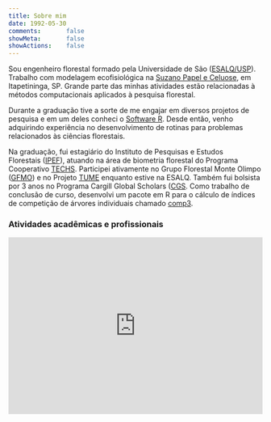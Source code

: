 ```yaml
---
title: Sobre mim
date: 1992-05-30
comments:       false
showMeta:       false
showActions:    false
---
```


Sou engenheiro florestal formado pela Universidade de São ([ESALQ/USP](http://www4.esalq.usp.br/)). Trabalho com modelagem ecofisiológica na [Suzano Papel e Celuose](http://www.suzano.com.br/), em Itapetininga, SP. Grande parte das minhas atividades estão relacionadas à métodos computacionais aplicados à pesquisa florestal.

Durante a graduação tive a sorte de me engajar em diversos projetos de pesquisa e em um deles conheci o [Software R](https://cran.r-project.org/). Desde então, venho adquirindo experiência no desenvolvimento de rotinas para problemas relacionados às ciências florestais.

Na graduação, fui estagiário do Instituto de Pesquisas e Estudos Florestais ([IPEF](https://www.ipef.br/)), atuando na área de biometria florestal do Programa Cooperativo [TECHS](http://www.ipef.br/techs/). Participei ativamente no Grupo Florestal Monte Olimpo ([GFMO](http://gfmoesalq.wix.com/gfmo)) e no Projeto [TUME](http://www.projetotume.com/) enquanto estive na ESALQ. Também fui bolsista por 3 anos no Programa Cargill Global Scholars ([CGS](https://www.cargillglobalscholars.com/). Como trabalho de conclusão de curso, desenvolvi um pacote em R para o cálculo de índices de competição de árvores individuais chamado [comp3](https://github.com/italocegatta/comp3).

### Atividades acadêmicas e profissionais

<iframe src='https://cdn.knightlab.com/libs/timeline3/latest/embed/index.html?source=1YYs2AyX5cQKwwM_BUCI1ABJSEtiFEVTHgBPZuSB-K5A&font=Default&lang=pt-br&start_at_end=true&hash_bookmark=true&initial_zoom=2&height=350' width='100%' height='350' frameborder='0'></iframe>

<!-- <iframe frameborder="no" border="0" marginwidth="0" marginheight="0" width="1000" height="700" align="right" src="/images/about/cv_chart.html"></iframe> -->
